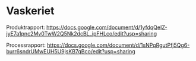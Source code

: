 # Vaskeriet

Produktrapport: https://docs.google.com/document/d/1yfdqQeIZ-jyE7a1pnc2Mv0TwW2Q5Nk2dcBL_ipFHLco/edit?usp=sharing

Processrapport: https://docs.google.com/document/d/1sNPqRgutPfj5Qg6-burr6sndrUMwEUH5U9jsKB7qBco/edit?usp=sharing
